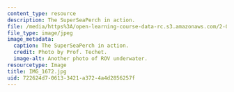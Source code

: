```yaml
---
content_type: resource
description: The SuperSeaPerch in action.
file: /media/https%3A/open-learning-course-data-rc.s3.amazonaws.com/2-011-introduction-to-ocean-science-and-engineering-spring-2006/722624d706133421a3724a4d2856257f_IMG_1672.jpg
file_type: image/jpeg
image_metadata:
  caption: The SuperSeaPerch in action.
  credit: Photo by Prof. Techet.
  image-alt: Another photo of ROV underwater.
resourcetype: Image
title: IMG_1672.jpg
uid: 722624d7-0613-3421-a372-4a4d2856257f
---
```

